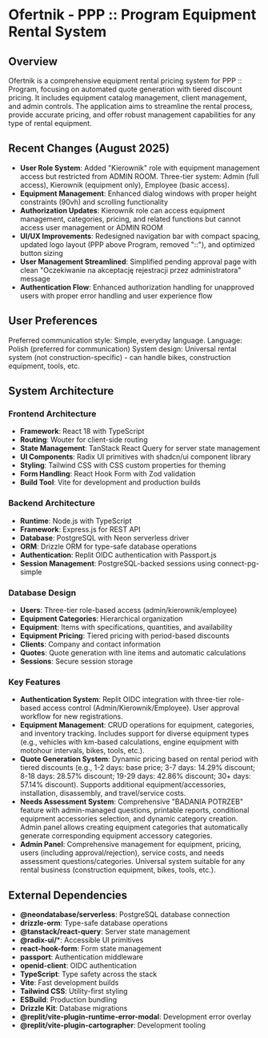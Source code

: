 # Ofertnik - PPP :: Program Equipment Rental System

## Overview

Ofertnik is a comprehensive equipment rental pricing system for PPP :: Program, focusing on automated quote generation with tiered discount pricing. It includes equipment catalog management, client management, and admin controls. The application aims to streamline the rental process, provide accurate pricing, and offer robust management capabilities for any type of rental equipment.

## Recent Changes (August 2025)

- **User Role System**: Added "Kierownik" role with equipment management access but restricted from ADMIN ROOM. Three-tier system: Admin (full access), Kierownik (equipment only), Employee (basic access).
- **Equipment Management**: Enhanced dialog windows with proper height constraints (90vh) and scrolling functionality
- **Authorization Updates**: Kierownik role can access equipment management, categories, pricing, and related functions but cannot access user management or ADMIN ROOM
- **UI/UX Improvements**: Redesigned navigation bar with compact spacing, updated logo layout (PPP above Program, removed "::"), and optimized button sizing
- **User Management Streamlined**: Simplified pending approval page with clean "Oczekiwanie na akceptację rejestracji przez administratora" message
- **Authentication Flow**: Enhanced authorization handling for unapproved users with proper error handling and user experience flow

## User Preferences

Preferred communication style: Simple, everyday language.
Language: Polish (preferred for communication)
System design: Universal rental system (not construction-specific) - can handle bikes, construction equipment, tools, etc.

## System Architecture

### Frontend Architecture
- **Framework**: React 18 with TypeScript
- **Routing**: Wouter for client-side routing
- **State Management**: TanStack React Query for server state management
- **UI Components**: Radix UI primitives with shadcn/ui component library
- **Styling**: Tailwind CSS with CSS custom properties for theming
- **Form Handling**: React Hook Form with Zod validation
- **Build Tool**: Vite for development and production builds

### Backend Architecture
- **Runtime**: Node.js with TypeScript
- **Framework**: Express.js for REST API
- **Database**: PostgreSQL with Neon serverless driver
- **ORM**: Drizzle ORM for type-safe database operations
- **Authentication**: Replit OIDC authentication with Passport.js
- **Session Management**: PostgreSQL-backed sessions using connect-pg-simple

### Database Design
- **Users**: Three-tier role-based access (admin/kierownik/employee)
- **Equipment Categories**: Hierarchical organization
- **Equipment**: Items with specifications, quantities, and availability
- **Equipment Pricing**: Tiered pricing with period-based discounts
- **Clients**: Company and contact information
- **Quotes**: Quote generation with line items and automatic calculations
- **Sessions**: Secure session storage

### Key Features
- **Authentication System**: Replit OIDC integration with three-tier role-based access control (Admin/Kierownik/Employee). User approval workflow for new registrations.
- **Equipment Management**: CRUD operations for equipment, categories, and inventory tracking. Includes support for diverse equipment types (e.g., vehicles with km-based calculations, engine equipment with motohour intervals, bikes, tools, etc.).
- **Quote Generation System**: Dynamic pricing based on rental period with tiered discounts (e.g., 1-2 days: base price; 3-7 days: 14.29% discount; 8-18 days: 28.57% discount; 19-29 days: 42.86% discount; 30+ days: 57.14% discount). Supports additional equipment/accessories, installation, disassembly, and travel/service costs.
- **Needs Assessment System**: Comprehensive "BADANIA POTRZEB" feature with admin-managed questions, printable reports, conditional equipment accessories selection, and dynamic category creation. Admin panel allows creating equipment categories that automatically generate corresponding equipment accessory categories.
- **Admin Panel**: Comprehensive management for equipment, pricing, users (including approval/rejection), service costs, and needs assessment questions/categories. Universal system suitable for any rental business (construction equipment, bikes, tools, etc.).

## External Dependencies

- **@neondatabase/serverless**: PostgreSQL database connection
- **drizzle-orm**: Type-safe database operations
- **@tanstack/react-query**: Server state management
- **@radix-ui/***: Accessible UI primitives
- **react-hook-form**: Form state management
- **passport**: Authentication middleware
- **openid-client**: OIDC authentication
- **TypeScript**: Type safety across the stack
- **Vite**: Fast development builds
- **Tailwind CSS**: Utility-first styling
- **ESBuild**: Production bundling
- **Drizzle Kit**: Database migrations
- **@replit/vite-plugin-runtime-error-modal**: Development error overlay
- **@replit/vite-plugin-cartographer**: Development tooling